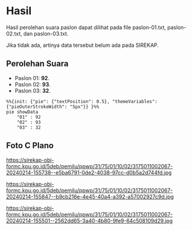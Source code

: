 # Hasil

Hasil perolehan suara paslon dapat dilihat pada file paslon-01.txt, paslon-02.txt, dan paslon-03.txt.

Jika tidak ada, artinya data tersebut belum ada pada SIREKAP.

## Perolehan Suara

 * Paslon 01: **92**.
 * Paslon 02: **93**.
 * Paslon 03: **32**.

```mermaid
%%{init: {"pie": {"textPosition": 0.5}, "themeVariables": {"pieOuterStrokeWidth": "5px"}} }%%
pie showData
    "01" : 92
    "02" : 93
    "03" : 32
```
## Foto C Plano

https://sirekap-obj-formc.kpu.go.id/5deb/pemilu/ppwp/31/75/01/10/02/3175011002067-20240214-155738--e5ba6791-0de2-4038-97cc-d0b5a2d744fd.jpg

https://sirekap-obj-formc.kpu.go.id/5deb/pemilu/ppwp/31/75/01/10/02/3175011002067-20240214-155847--b9cb216e-4e45-40a4-a392-a57002927c9d.jpg

https://sirekap-obj-formc.kpu.go.id/5deb/pemilu/ppwp/31/75/01/10/02/3175011002067-20240214-155501--2562dd65-3a40-4b80-9fe9-64c508109d29.jpg
